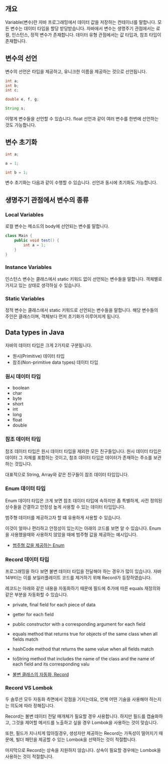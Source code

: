 ## 개요

Variable(변수)란 자바 프로그래밍에서 데이터 값을 저장하는 컨테이너를 말합니다. 
모든 변수는 데이터 타입을 할당 받당받습니다.
자바에서 변수는 생명주기 관점에서는 로컬, 인스턴스, 정적 변수가 존재합니다. 데이터 유형 관점에서는 값 타입과, 참조 타입이 존재합니다.

## 변수의 선언
변수의 선언은 타입을 제공하고, 유니크한 이름을 제공하는 것으로 선언됩니다.

~~~java
int a;
int b;
int c;

double e, f, g;

String s;
~~~

이렇게 변수들을 선언할 수 있습니다. float 선언과 같이 여러 변수를 한번에 선언하는 것도 가능합니다.

## 변수 초기화

~~~java
int a;

a = 1;

int b = 1;
~~~

변수 초기화는 다음과 같이 수행할 수 있습니다. 선언과 동시에 초기화도 가능합니다.

## 생명주기 관점에서 변수의 종류

### Local Variables
로컬 변수는 메소드의 body에 선언되는 변수를 말합니다.

~~~java
class Main {
	public void test() {
		int a = 1;
    }
}
~~~


### Instance Variables
인스턴스 변수는 클래스에서 static 키워드 없이 선언되는 변수들을 말합니다. 객체별로 가지고 있는 상태로 생각하실 수 있습니다.


### Static Variables
정적 변수는 클래스에서 static 키워드로 선언되는 변수들을 말합니다. 해당 변수들의 주인은 클래스이며, 객체보다 먼저 초기화가 이루어지게 됩니다.

## Data types in Java
자바의 데이터 타입은 크게 2가지로 구분됩니다.
- 원시(Primitive) 데이터 타입
- 참조(Non-primitive data types) 데이터 타입

### 원시 데이터 타입
- boolean
- char
- byte
- short
- int
- long
- float
- double

### 참조 데이터 타입
참조 데이터 타입은 원시 데이터 타입을 제외한 모든 친구들입니다. 원시 데이터 타입은 데이터 그 자체를 포함하는 것이고, 참조 데이터 타입은 데이터가 존재하는 주소를 보관하는 것입니다.

대표적으로 String, Array와 같은 친구들이 참조 데이터 타입입니다.

### Enum 데이터 타입
Enum 데이터 타입은 크게 보면 참조 데이터 타입에 속하지만 좀 특별하게, 사전 정의된 상수들을 간결하고 안정성 높게 사용할 수 있는 데이터 타입입니다.

범주형 데이터를 제공하고자 할 떄 유용하게 사용할 수 있습니다.

이것이 얼마나 편리하고 안정성이 있는지는 아래의 코드를 보면 알 수 있습니다. Enum을 사용했을때와 사용하지 않았을 때에 범주형 값을 제공하는 예시입니다.

- [범주형 값을 제공하는 Enum](HelloEnum.java)

### Record 데이터 타입
프로그래밍을 하다 보면 불변 데이터 타입을 전달해야 하는 경우가 많이 있습니다. 자바 14부터는 이를 보일러플레이트 코드를 제거하기 위해 Record가 등장하였습니다.

레코드는 아래와 같은 내용을 자동화하기 때문에 필드에 추가에 따른 equals 재정의와 같은 부분을 자동화할 수 있습니다.

- private, final field for each piece of data
- getter for each field
- public constructor with a corresponding argument for each field
- equals method that returns true for objects of the same class when all fields match
- hashCode method that returns the same value when all fields match
- toString method that includes the name of the class and the name of each field and its corresponding valu

- [불변 클래스의 자동화, Record](HelloRecord.java)

### Record VS Lombok
두 솔루션 모두 자동화 측면에서 강점을 기지는데요, 언제 어떤 기술을 사용해야 하는지는 의도에 따라 정해집니다.

Record는 불변 데이터 전달 매개체가 필요할 경우 사용합니다. 하지만 필드를 캡슐화하고, 그것을 제어할 메서드를 노출하고 싶을 경우 Lombok을 사용하는 것이 맞습니다.

또한, 필드가 지나치게 많아질경우, 생성자만 제공하는 Record는 가독성이 떨어지기 때문에, 빌더 패턴을 제공할 수 있는 Lombok을 선택하는 것이 적절합니다.

마지막으로 Record는 상속을 지원하지 않습니다. 상속이 필요할 경우에는 Lombok을 사용하는 것이 적절합니다.
